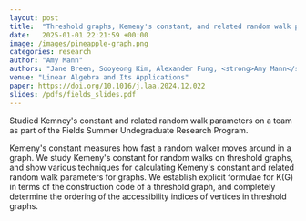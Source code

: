```yaml
---
layout: post
title:  "Threshold graphs, Kemeny's constant, and related random walk parameters"
date:   2025-01-01 22:21:59 +00:00
image: /images/pineapple-graph.png
categories: research
author: "Amy Mann"
authors: "Jane Breen, Sooyeong Kim, Alexander Fung, <strong>Amy Mann</strong>, Andrei Parfeni, Giovanni Tedesco"
venue: "Linear Algebra and Its Applications"
paper: https://doi.org/10.1016/j.laa.2024.12.022
slides: /pdfs/fields_slides.pdf
---
```

Studied Kemney's constant and related random walk parameters on a team as part of the Fields Summer Undegraduate Research Program. 

Kemeny's constant measures how fast a random walker moves around in a graph. We study Kemeny's constant for random walks on threshold graphs, and show various techniques for calculating Kemeny's constant and related random walk parameters for graphs. We establish explicit formulae for K(G) in terms of the construction code of a threshold graph, and completely determine the ordering of the accessibility indices of vertices in threshold graphs.